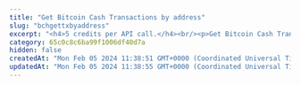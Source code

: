 ```yaml
---
title: "Get Bitcoin Cash Transactions by address"
slug: "bchgettxbyaddress"
excerpt: "<h4>5 credits per API call.</h4><br/><p>Get Bitcoin Cash Transaction by address. Limit is 50 transaction per response.</p>"
category: 65c0c8c6ba99f1006df40d7a
hidden: false
createdAt: "Mon Feb 05 2024 11:38:51 GMT+0000 (Coordinated Universal Time)"
updatedAt: "Mon Feb 05 2024 11:38:55 GMT+0000 (Coordinated Universal Time)"
---
```

